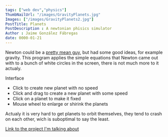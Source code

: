 ```yaml
---
tags: ["web dev","physics"]
ThumbNailUrl: "/images/GravityPlanets.jpg"
Images: ["/images/GravityPlanets2.jpg"]
PostTitle: Planets
PostDescription : A newtonian phisics simulator
Author : Jaime González Fábregas
date: 0000-01-21
---
```


Newton could be a [pretty mean guy](https://www.quora.com/What-was-Isaac-Newton-like-as-a-person?share=1), but had some good ideas, for example gravity. This program applies the simple equations that Newton came out with to a bunch of white circles in the screen, there is not much more to it actualy.

Interface
- Click to create new planet with no speed
- Click and drag to create a new planet with some speed
- Click on a planet to make it fixed
- Mouse wheel to enlarge or shirink the planets

Actualy it is very hard to get planets to orbit themselves, they tend to crash on each other, wich is suboptimal to say the least. 

[Link to the project I'm talking about](https://dirigity.github.io/htmlProyects/Planetas/)
